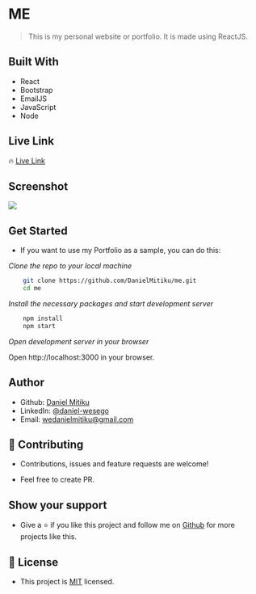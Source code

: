 # ME
> This is my personal website or portfolio. It is made using ReactJS.


## Built With

- React
- Bootstrap
- EmailJS
- JavaScript
- Node


## Live Link

🔥 [Live Link](https://danielmitiku.github.io/)

## Screenshot

<img src="./Screenshot.png">

## Get Started

- If you want to use my Portfolio as a sample, you can do this:

*Clone the repo to your local machine*
```bash
    git clone https://github.com/DanielMitiku/me.git
    cd me
```

*Install the necessary packages and start development server*

```bash
    npm install
    npm start
```

*Open development server in your browser*

Open http://localhost:3000 in your browser.

## Author

- Github: [Daniel Mitiku](https://github.com/DanielMitiku)
- LinkedIn: [@daniel-wesego](https://www.linkedin.com/in/daniel-wesego/)
- Email: wedanielmitiku@gmail.com


## 🤝 Contributing

- Contributions, issues and feature requests are welcome!

- Feel free to create PR.

## Show your support

- Give a ⭐️ if you like this project and follow me on [Github](https://github.com/DanielMitiku) for more projects like this.

## 📝 License

- This project is [MIT](lic.url) licensed.
